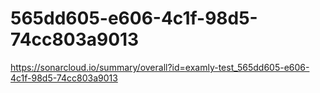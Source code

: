 # 565dd605-e606-4c1f-98d5-74cc803a9013
https://sonarcloud.io/summary/overall?id=examly-test_565dd605-e606-4c1f-98d5-74cc803a9013
